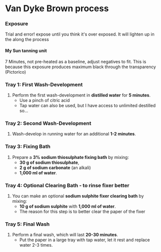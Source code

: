 # Van Dyke Brown process

### Exposure

Trial and error! expose until you think it's over exposed. It will lighten up in the along the process

#### My Sun tanning unit

7 Minutes, not pre-heated as a baseline, adjust negatives to fit. This is because this exposure produces maximum black
through the transparency (Pictorico)


### Tray 1: First Wash-Development
1. Perform the first wash-development in **distilled water** for **5 minutes**.
    - Use a pinch of citric acid
    - Tap water can also be used, but I have access to unlimited destilled so... 

### Tray 2: Second Wash-Development
1. Wash-develop in running water for an additional **1-2 minutes**.

### Tray 3: Fixing Bath
1. Prepare a **3% sodium thiosulphate fixing bath** by mixing:
    - **30 g of sodium thiosulphate**,
    - **2 g of sodium carbonate** (an alkali)
    - **1,000 ml of water**.

### Tray 4: Optional Clearing Bath - to rinse fixer better
1. You can make an optional **sodium sulphite fixer clearing bath** by mixing:
    - **10 g of sodium sulphite** with **1,000 ml of water**.
    - The reason for this step is to better clear the paper of the fixer 

### Tray 5: Final Wash
1. Perform a final wash, which will last **20-30 minutes**.
   - Put the paper in a large tray with tap water, let it rest and replace water 2-3 times.
     
